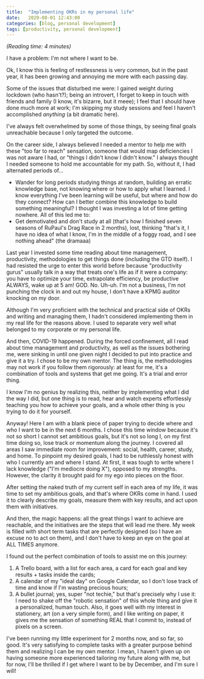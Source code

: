```yaml
---
title:  "Implementing OKRs in my personal life"
date:   2020-08-01 12:43:00
categories: [blog, personal development]
tags: [productivity, personal development]
---
```


*(Reading time: 4 minutes)*

I have a problem: I'm not where I want to be.

Ok, I know this is feeling of restlessness is very common, but in the past year, it has been growing and annoying me more with each passing day.

Some of the issues that disturbed me were: I gained weight during lockdown (who hasn't?); being an introvert, I forget to keep in touch with friends and family (I know, it's bizarre, but it meee); I feel that I should have done much more at work; I'm skipping my study sessions and feel I haven't accomplished *anything* (a bit dramatic here).

I've always felt overwhelmed by some of those things, by seeing final goals unreachable because I only targeted the outcome.

On the career side, I always believed I needed a mentor to help me with these "too far to reach" sensation, someone that would map deficiencies I was not aware I had, or "things I didn't know I didn't know." I always thought I needed someone to hold me accountable for my path. So, without it, I had alternated periods of...

  - Wander for long periods studying things at random, building an erratic knowledge base, not knowing where or how to apply what I learned. I know everything I've been learning will be useful, but where and how do they connect? How can I better combine this knowledge to build something meaningful? I thought I was investing a lot of time getting nowhere. All of this led me to:
  - Get demotivated and don't study at all (that's how I finished seven seasons of RuPaul's Drag Race in 2 months), lost, thinking "that's it, I have no idea of what I know, I'm in the middle of a foggy road, and I see nothing ahead" (the dramaaa)

Last year I invested some time reading about time management, productivity, methodologies to get things done (including the GTD itself). I had resisted the urge to enter this world before because "productivity gurus" usually talk in a way that treats one's life as if it were a company: you have to optimize your time, extrapolate efficiency, be productive ALWAYS, wake up at 5 am! GOD. No. Uh-uh. I'm not a business, I'm not punching the clock in and out my house, I don't have a KPMG auditor knocking on my door.

Although I'm very proficient with the technical and practical side of OKRs and writing and managing them, I hadn't considered implementing them in my real life for the reasons above. I used to separate very well what belonged to my corporate or my personal life.

And then, COVID-19 happened. During the forced confinement, all I read about time management and productivity, as well as the issues bothering me, were sinking in until one given night I decided to put into practice and give it a try. I chose to be my own mentor. The thing is, the methodologies may not work if you follow them rigorously: at least for me, it's a combination of tools and systems that get me going. It's a trial and error thing.

I know I'm no genius by realizing this, neither by implementing what I did the way I did, but one thing is to read, hear and watch experts effortlessly teaching you how to achieve your goals, and a whole other thing is you trying to do it for yourself.

Anyway! Here I am with a blank piece of paper trying to decide where and who I want to be in the next 6 months. I chose this time window because it's not so short I cannot set ambitious goals, but it's not so long I, on my first time doing so, lose track or momentum along the journey. I covered all areas I saw immediate room for improvement: social, health, career, study, and home.
To pinpoint my desired goals, I had to be ruthlessly honest with who I currently am and where I stand. At first, it was tough to write where I lack knowledge ("I'm mediocre doing X"), opposed to my strengths. However, the clarity it brought paid for my ego into pieces on the floor.

After setting the naked truth of my current self in each area of my life, it was time to set my ambitious goals, and that's where OKRs come in hand. I used it to clearly describe my goals, measure them with key results, and act upon them with initiatives.

And then, the magic happens: all the great things I want to achieve are reachable, and the initiatives are the steps that will lead me there. My week is filled with short term tasks that are perfectly designed (so I have an excuse no to act on them), and I don't have to keep an eye on the goal at ALL TIMES anymore.

I found out the perfect combination of tools to assist me on this journey:

1. A Trello board, with a list for each area, a card for each goal and key results + tasks inside the cards;
2. A calendar of my "ideal day" on Google Calendar, so I don't lose track of time and know if I'm wasting precious hours;
3. A bullet journal; yes, super "not techie," but that's precisely why I use it: I need to shake off the "robotic sensation" of this whole thing and give it a personalized, human touch. Also, it goes well with my interest in stationery, art (on a very simple form), and I like writing on paper, it gives me the sensation of something REAL that I commit to, instead of pixels on a screen.

I've been running my little experiment for 2 months now, and so far, so good. It's very satisfying to complete tasks with a greater purpose behind them and realizing I can be my own mentor. I mean, I haven't given up on having someone more experienced tailoring my future along with me, but for now, I'll be thrilled if I get where I want to be by December, and I'm sure I will!